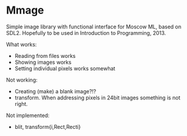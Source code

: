 Mmage
=====

Simple image library with functional interface for Moscow ML, based on
SDL2. Hopefully to be used in Introduction to Programming, 2013.


What works:
* Reading from files works
* Showing images works
* Setting individual pixels works somewhat

Not working:
* Creating (make) a blank image?!?
* transform. When addressing pixels in 24bit images something is not right.

Not implemented:
* blit, transform{i,Rect,Recti}

